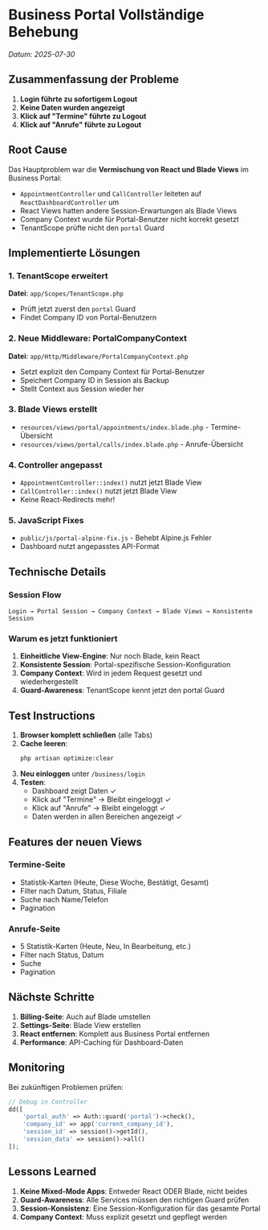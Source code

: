 # Business Portal Vollständige Behebung
*Datum: 2025-07-30*

## Zusammenfassung der Probleme

1. **Login führte zu sofortigem Logout**
2. **Keine Daten wurden angezeigt**
3. **Klick auf "Termine" führte zu Logout**
4. **Klick auf "Anrufe" führte zu Logout**

## Root Cause

Das Hauptproblem war die **Vermischung von React und Blade Views** im Business Portal:

- `AppointmentController` und `CallController` leiteten auf `ReactDashboardController` um
- React Views hatten andere Session-Erwartungen als Blade Views
- Company Context wurde für Portal-Benutzer nicht korrekt gesetzt
- TenantScope prüfte nicht den `portal` Guard

## Implementierte Lösungen

### 1. TenantScope erweitert
**Datei**: `app/Scopes/TenantScope.php`
- Prüft jetzt zuerst den `portal` Guard
- Findet Company ID von Portal-Benutzern

### 2. Neue Middleware: PortalCompanyContext
**Datei**: `app/Http/Middleware/PortalCompanyContext.php`
- Setzt explizit den Company Context für Portal-Benutzer
- Speichert Company ID in Session als Backup
- Stellt Context aus Session wieder her

### 3. Blade Views erstellt
- `resources/views/portal/appointments/index.blade.php` - Termine-Übersicht
- `resources/views/portal/calls/index.blade.php` - Anrufe-Übersicht

### 4. Controller angepasst
- `AppointmentController::index()` nutzt jetzt Blade View
- `CallController::index()` nutzt jetzt Blade View
- Keine React-Redirects mehr!

### 5. JavaScript Fixes
- `public/js/portal-alpine-fix.js` - Behebt Alpine.js Fehler
- Dashboard nutzt angepasstes API-Format

## Technische Details

### Session Flow
```
Login → Portal Session → Company Context → Blade Views → Konsistente Session
```

### Warum es jetzt funktioniert
1. **Einheitliche View-Engine**: Nur noch Blade, kein React
2. **Konsistente Session**: Portal-spezifische Session-Konfiguration
3. **Company Context**: Wird in jedem Request gesetzt und wiederhergestellt
4. **Guard-Awareness**: TenantScope kennt jetzt den portal Guard

## Test Instructions

1. **Browser komplett schließen** (alle Tabs)
2. **Cache leeren**:
   ```bash
   php artisan optimize:clear
   ```
3. **Neu einloggen** unter `/business/login`
4. **Testen**:
   - Dashboard zeigt Daten ✓
   - Klick auf "Termine" → Bleibt eingeloggt ✓
   - Klick auf "Anrufe" → Bleibt eingeloggt ✓
   - Daten werden in allen Bereichen angezeigt ✓

## Features der neuen Views

### Termine-Seite
- Statistik-Karten (Heute, Diese Woche, Bestätigt, Gesamt)
- Filter nach Datum, Status, Filiale
- Suche nach Name/Telefon
- Pagination

### Anrufe-Seite
- 5 Statistik-Karten (Heute, Neu, In Bearbeitung, etc.)
- Filter nach Status, Datum
- Suche
- Pagination

## Nächste Schritte

1. **Billing-Seite**: Auch auf Blade umstellen
2. **Settings-Seite**: Blade View erstellen
3. **React entfernen**: Komplett aus Business Portal entfernen
4. **Performance**: API-Caching für Dashboard-Daten

## Monitoring

Bei zukünftigen Problemen prüfen:
```php
// Debug in Controller
dd([
    'portal_auth' => Auth::guard('portal')->check(),
    'company_id' => app('current_company_id'),
    'session_id' => session()->getId(),
    'session_data' => session()->all()
]);
```

## Lessons Learned

1. **Keine Mixed-Mode Apps**: Entweder React ODER Blade, nicht beides
2. **Guard-Awareness**: Alle Services müssen den richtigen Guard prüfen
3. **Session-Konsistenz**: Eine Session-Konfiguration für das gesamte Portal
4. **Company Context**: Muss explizit gesetzt und gepflegt werden